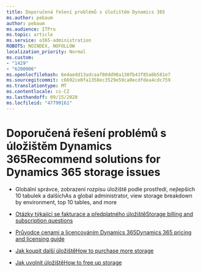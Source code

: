 ```yaml
---
title: Doporučená řešení problémů s úložištěm Dynamics 365
ms.author: pebaum
author: pebaum
ms.audience: ITPro
ms.topic: article
ms.service: o365-administration
ROBOTS: NOINDEX, NOFOLLOW
localization_priority: Normal
ms.custom:
- "1429"
- "6200006"
ms.openlocfilehash: 6e4aedd13adcaaf80dd98a130fb43f85a0b581e7
ms.sourcegitcommit: c6692ce0fa1358ec3529e59ca0ecdfdea4cdc759
ms.translationtype: MT
ms.contentlocale: cs-CZ
ms.lasthandoff: 09/15/2020
ms.locfileid: "47799161"
---
```

# <a name="recommend-solutions-for-dynamics-365-storage-issues"></a><span data-ttu-id="74218-102">Doporučená řešení problémů s úložištěm Dynamics 365</span><span class="sxs-lookup"><span data-stu-id="74218-102">Recommend solutions for Dynamics 365 storage issues</span></span>

* <span data-ttu-id="74218-103">Globální správce, zobrazení rozpisu úložiště podle prostředí, nejlepších 10 tabulek a dalších</span><span class="sxs-lookup"><span data-stu-id="74218-103">As a global administrator, view storage breakdown by environment, top 10 tables, and more</span></span>

* [<span data-ttu-id="74218-104">Otázky týkající se fakturace a předplatného úložiště</span><span class="sxs-lookup"><span data-stu-id="74218-104">Storage billing and subscription questions</span></span>](https://docs.microsoft.com/dynamics365/customer-engagement/admin/contact-information-microsoft-dynamics-365-online-billing-support)

* [<span data-ttu-id="74218-105">Průvodce cenami a licencováním Dynamics 365</span><span class="sxs-lookup"><span data-stu-id="74218-105">Dynamics 365 pricing and licensing guide</span></span>](https://dynamics.microsoft.com/pricing/)

* [<span data-ttu-id="74218-106">Jak koupit další úložiště</span><span class="sxs-lookup"><span data-stu-id="74218-106">How to purchase more storage</span></span>](https://docs.microsoft.com/dynamics365/customer-engagement/admin/manage-storage#add-storage-to-dynamics-365-online)

* [<span data-ttu-id="74218-107">Jak uvolnit úložiště</span><span class="sxs-lookup"><span data-stu-id="74218-107">How to free up storage</span></span>](https://docs.microsoft.com/dynamics365/customer-engagement/admin/free-storage-space)
